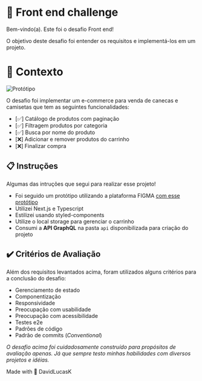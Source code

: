 # 🚀 Front end challenge

Bem-vindo(a). Este foi o desafio Front end!

O objetivo deste desafio foi entender os requisitos e implementá-los em um projeto.
# 🧠 Contexto

![Protótipo](https://storage.googleapis.com/xesque-dev/challenge-images/prototipo.png?42)

O desafio foi implementar um e-commerce para venda de canecas e camisetas que tem as seguintes funcionalidades:
- [✅] Catálogo de produtos com paginação
- [✅] Filtragem produtos por categoria
- [✅] Busca por nome do produto
- [❌] Adicionar e remover produtos do carrinho
- [❌] Finalizar compra

## 📋 Instruções

Algumas das intruções que segui para realizar esse projeto!

- Foi seguido um protótipo utilizando a plataforma FIGMA [com esse protótipo](https://www.figma.com/file/rET9F2CeUEJdiVN7JRu993/E-commerce---capputeeno?node-id=680%3A6449)
- Utilizei Next.js e Typescript
- Estilizei usando styled-components
- Utilize o local storage para gerenciar o carrinho
- Consumi a **API GraphQL** na pasta `api` disponibilizada para criação do projeto

## ✔️ Critérios de Avaliação

Além dos requisitos levantados acima, foram utilizados alguns critérios para a conclusão do desafio:

- Gerenciamento de estado
- Componentização
- Responsividade
- Preocupação com usabilidade
- Preocupação com acessibilidade
- Testes e2e
- Padrões de código
- Padrão de commits (_Conventional_)

_O desafio acima foi cuidadosamente construído para propósitos de avaliação apenas. Já que sempre testo minhas habilidades com diversos projetos e idéias._

Made with 💜  DavidLucasK
